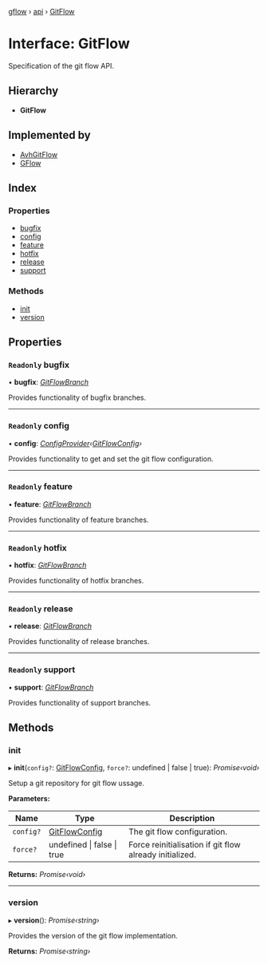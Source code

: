 [gflow](../README.md) › [api](../modules/api.md) › [GitFlow](api.gitflow.md)

# Interface: GitFlow

Specification of the git flow API.

## Hierarchy

* **GitFlow**

## Implemented by

* [AvhGitFlow](../classes/avh.avhgitflow.md)
* [GFlow](../classes/gflow.gflow-1.md)

## Index

### Properties

* [bugfix](api.gitflow.md#readonly-bugfix)
* [config](api.gitflow.md#readonly-config)
* [feature](api.gitflow.md#readonly-feature)
* [hotfix](api.gitflow.md#readonly-hotfix)
* [release](api.gitflow.md#readonly-release)
* [support](api.gitflow.md#readonly-support)

### Methods

* [init](api.gitflow.md#init)
* [version](api.gitflow.md#version)

## Properties

### `Readonly` bugfix

• **bugfix**: *[GitFlowBranch](api.gitflowbranch.md)*

Provides functionality of bugfix branches.

___

### `Readonly` config

• **config**: *[ConfigProvider](api.configprovider.md)‹[GitFlowConfig](api.gitflowconfig.md)›*

Provides functionality to get and set the git flow configuration.

___

### `Readonly` feature

• **feature**: *[GitFlowBranch](api.gitflowbranch.md)*

Provides functionality of feature branches.

___

### `Readonly` hotfix

• **hotfix**: *[GitFlowBranch](api.gitflowbranch.md)*

Provides functionality of hotfix branches.

___

### `Readonly` release

• **release**: *[GitFlowBranch](api.gitflowbranch.md)*

Provides functionality of release branches.

___

### `Readonly` support

• **support**: *[GitFlowBranch](api.gitflowbranch.md)*

Provides functionality of support branches.

## Methods

###  init

▸ **init**(`config?`: [GitFlowConfig](api.gitflowconfig.md), `force?`: undefined | false | true): *Promise‹void›*

Setup a git repository for git flow ussage.

**Parameters:**

Name | Type | Description |
------ | ------ | ------ |
`config?` | [GitFlowConfig](api.gitflowconfig.md) | The git flow configuration. |
`force?` | undefined &#124; false &#124; true | Force reinitialisation if git flow already initialized.  |

**Returns:** *Promise‹void›*

___

###  version

▸ **version**(): *Promise‹string›*

Provides the version of the git flow implementation.

**Returns:** *Promise‹string›*
